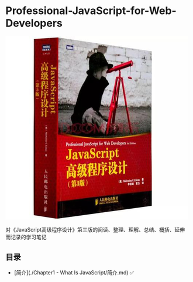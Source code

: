 # Professional-JavaScript-for-Web-Developers
![](images/book.jpeg)

对《JavaScript高级程序设计》第三版的阅读、整理、理解、总结、概括、延伸而记录的学习笔记


## 目录
* [简介](./Chapter1 - What Is JavaScript/简介.md) ✅
